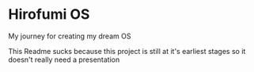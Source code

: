 # Hirofumi OS
My journey for creating my dream OS

This Readme sucks because this project is still at it's earliest stages so it doesn't really need a presentation
